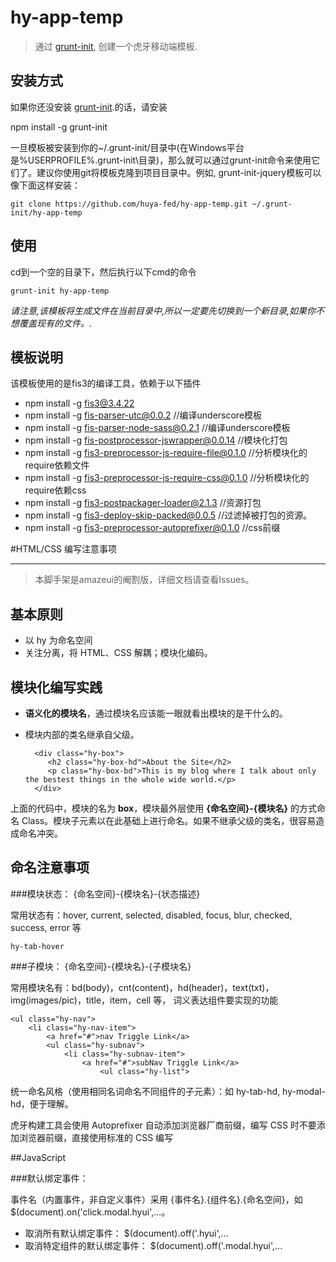 # hy-app-temp

> 通过 [grunt-init][], 创建一个虎牙移动端模板.

[grunt-init]: http://gruntjs.com/project-scaffolding

## 安装方式
如果你还没安装 [grunt-init][].的话，请安装

npm install -g grunt-init

一旦模板被安装到你的~/.grunt-init/目录中(在Windows平台是%USERPROFILE%\.grunt-init\目录)，那么就可以通过grunt-init命令来使用它们了。建议你使用git将模板克隆到项目目录中。例如, grunt-init-jquery模板可以像下面这样安装：


	git clone https://github.com/huya-fed/hy-app-temp.git ~/.grunt-init/hy-app-temp



## 使用

cd到一个空的目录下，然后执行以下cmd的命令


	grunt-init hy-app-temp


_请注意,该模板将生成文件在当前目录中,所以一定要先切换到一个新目录,如果你不想覆盖现有的文件。._

## 模板说明

该模板使用的是fis3的编译工具，依赖于以下插件



- npm install -g fis3@3.4.22
- npm install -g fis-parser-utc@0.0.2 //编译underscore模板
- npm install -g fis-parser-node-sass@0.2.1 //编译underscore模板
- npm install -g fis-postprocessor-jswrapper@0.0.14 //模块化打包
- npm install -g fis3-preprocessor-js-require-file@0.1.0 //分析模块化的require依赖文件
- npm install -g fis3-preprocessor-js-require-css@0.1.0 //分析模块化的require依赖css
- npm install -g fis3-postpackager-loader@2.1.3 //资源打包
- npm install -g fis3-deploy-skip-packed@0.0.5 //过滤掉被打包的资源。
- npm install -g fis3-preprocessor-autoprefixer@0.1.0 //css前缀


#HTML/CSS 编写注意事项

----------

> 本脚手架是amazeui的阉割版，详细文档请查看Issues。


## 基本原则

- 以 hy 为命名空间
- 关注分离，将 HTML、CSS 解耦；模块化编码。


## 模块化编写实践

- **语义化的模块名**，通过模块名应该能一眼就看出模块的是干什么的。

- 模块内部的类名继承自父级。


		<div class="hy-box">
		   <h2 class="hy-box-hd">About the Site</h2>
		   <p class="hy-box-bd">This is my blog where I talk about only the bestest things in the whole wide world.</p>
		</div>


上面的代码中，模块的名为 **box**，模块最外层使用 **{命名空间}-{模块名}** 的方式命名 Class。模块子元素以在此基础上进行命名。如果不继承父级的类名，很容易造成命名冲突。



## 命名注意事项


###模块状态： {命名空间}-{模块名}-{状态描述}

常用状态有：hover, current, selected, disabled, focus, blur, checked, success, error 等

	hy-tab-hover


###子模块： {命名空间}-{模块名}-{子模块名}

常用模块名有：bd(body)，cnt(content)，hd(header)，text(txt)，img(images/pic)，title，item，cell 等， 词义表达组件要实现的功能

	<ul class="hy-nav">
	    <li class="hy-nav-item">
	        <a href="#">nav Triggle Link</a>
	        <ul class="hy-subnav">
	            <li class="hy-subnav-item">
	                <a href="#">subNav Triggle Link</a>
	                    <ul class="hy-list">   
  

统一命名风格（使用相同名词命名不同组件的子元素）：如 hy-tab-hd, hy-modal-hd，便于理解。    


虎牙构建工具会使用 Autoprefixer 自动添加浏览器厂商前缀，编写 CSS 时不要添加浏览器前缀，直接使用标准的 CSS 编写




##JavaScript

###默认绑定事件：

事件名（内置事件，非自定义事件）采用 {事件名}.{组件名}.{命名空间}，如 $(document).on('click.modal.hyui',...。


- 取消所有默认绑定事件： $(document).off('.hyui',...
- 取消特定组件的默认绑定事件： $(document).off('.modal.hyui',...
